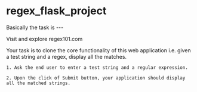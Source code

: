 # regex_flask_project

Basically the task is ---

  Visit and explore regex101.com

  Your task is to clone the core functionality of this web application i.e. given a test string and a regex, display all the matches.
  
    1. Ask the end user to enter a test string and a regular expression.

    2. Upon the click of Submit button, your application should display all the matched strings.
